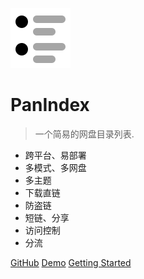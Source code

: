 ![logo](/_media/index.png)

# PanIndex <small></small>
> 一个简易的网盘目录列表.
>
- 跨平台、易部署
- 多模式、多网盘
- 多主题
- 下载直链
- 防盗链
- 短链、分享
- 访问控制
- 分流

[GitHub](https://github.com/px-org/PanIndex)
[Demo](https://t1.noki.icu)
[Getting Started](docs/zh/introduction.md)
